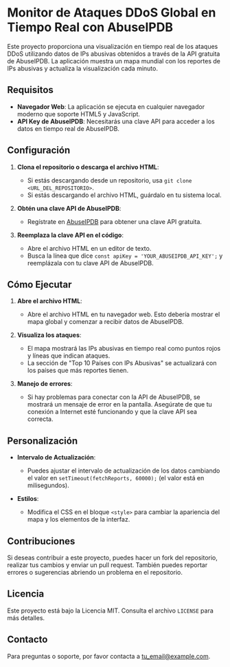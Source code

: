 # Monitor de Ataques DDoS Global en Tiempo Real con AbuseIPDB

Este proyecto proporciona una visualización en tiempo real de los ataques DDoS utilizando datos de IPs abusivas obtenidos a través de la API gratuita de AbuseIPDB. La aplicación muestra un mapa mundial con los reportes de IPs abusivas y actualiza la visualización cada minuto.

## Requisitos

- **Navegador Web**: La aplicación se ejecuta en cualquier navegador moderno que soporte HTML5 y JavaScript.
- **API Key de AbuseIPDB**: Necesitarás una clave API para acceder a los datos en tiempo real de AbuseIPDB.

## Configuración

1. **Clona el repositorio o descarga el archivo HTML**:
   - Si estás descargando desde un repositorio, usa `git clone <URL_DEL_REPOSITORIO>`.
   - Si estás descargando el archivo HTML, guárdalo en tu sistema local.

2. **Obtén una clave API de AbuseIPDB**:
   - Regístrate en [AbuseIPDB](https://www.abuseipdb.com/) para obtener una clave API gratuita.

3. **Reemplaza la clave API en el código**:
   - Abre el archivo HTML en un editor de texto.
   - Busca la línea que dice `const apiKey = 'YOUR_ABUSEIPDB_API_KEY';` y reemplázala con tu clave API de AbuseIPDB.

## Cómo Ejecutar

1. **Abre el archivo HTML**:
   - Abre el archivo HTML en tu navegador web. Esto debería mostrar el mapa global y comenzar a recibir datos de AbuseIPDB.

2. **Visualiza los ataques**:
   - El mapa mostrará las IPs abusivas en tiempo real como puntos rojos y líneas que indican ataques.
   - La sección de "Top 10 Países con IPs Abusivas" se actualizará con los países que más reportes tienen.

3. **Manejo de errores**:
   - Si hay problemas para conectar con la API de AbuseIPDB, se mostrará un mensaje de error en la pantalla. Asegúrate de que tu conexión a Internet esté funcionando y que la clave API sea correcta.

## Personalización

- **Intervalo de Actualización**:
  - Puedes ajustar el intervalo de actualización de los datos cambiando el valor en `setTimeout(fetchReports, 60000);` (el valor está en milisegundos).

- **Estilos**:
  - Modifica el CSS en el bloque `<style>` para cambiar la apariencia del mapa y los elementos de la interfaz.

## Contribuciones

Si deseas contribuir a este proyecto, puedes hacer un fork del repositorio, realizar tus cambios y enviar un pull request. También puedes reportar errores o sugerencias abriendo un problema en el repositorio.

## Licencia

Este proyecto está bajo la Licencia MIT. Consulta el archivo `LICENSE` para más detalles.

## Contacto

Para preguntas o soporte, por favor contacta a [tu_email@example.com](mailto:tu_email@example.com).

